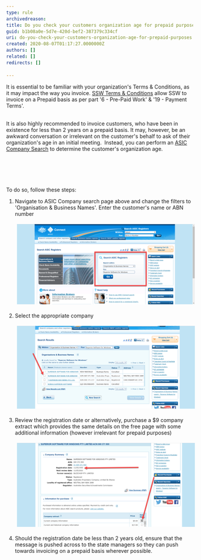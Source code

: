 ```yaml
---
type: rule
archivedreason: 
title: Do you check your customers organization age for prepaid purposes?
guid: b1b08a0e-5d7e-420d-bef2-387379c334cf
uri: do-you-check-your-customers-organization-age-for-prepaid-purposes
created: 2020-08-07T01:17:27.0000000Z
authors: []
related: []
redirects: []

---
```



​​It is essential to be familiar with your organization's Terms & Conditions, as it may impact the way you invoice. <a href="https://www.ssw.com.au/ssw/Standards/Forms/ConsultingOrderTermsConditions.aspx">SSW Ter​ms & Conditions</a> allow SSW to invoice on a Prepaid basis as per part '6 - Pre-Paid Work' & '19 - Payment Terms'. <br><br><p>It is also highly recommended to invoice customers, who have been in existence for less than 2 years on a prepaid basis. It may, however, be an awkward conversation or irrelevant on the customer's behalf to ask of their organization's age in an initial meeting.  Instead, you can perform an <a href="https://connectonline.asic.gov.au/RegistrySearch">ASIC Company Search​</a> to determine the customer's organization age.​<br></p><p><br></p>
<br><excerpt class='endintro'></excerpt><br>
<p>To do so, follow these steps:</p><ol><li>​Navigate to ASIC Company search page above and change the filters to '​​​Organisation & Business Names'. Enter the customer's name or ABN number<p></p><dl class="image"><dt><img src="2020-08-07_11-42-16.png" alt="2020-08-07_11-42-16.png" style="width:750px;margin:5px;" /></dt></dl></li><li>Select the appropriate company<dl class="image"><dt><img src="2020-08-07_11-48-14.png" alt="2020-08-07_11-48-14.png" style="width:750px;margin:5px;" /></dt></dl></li><li>Review the registration date or alternatively, purchase a $9 company extract which provides the same details on the free page with some additional information (however irrelevant for prepaid purposes)<dl class="image"><dt><img src="2020-08-07_11-56-41 655.png" alt="2020-08-07_11-56-41 655.png" style="width:750px;margin:5px;" /><br></dt></dl></li><li>Should the registration date be less than 2 years old, ensure that the message is pushed across to the state managers so they can push towards invoicing on a prepaid basis wherever possible.​</li></ol><p>​<br><br></p>



